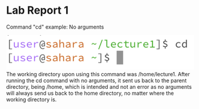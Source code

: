# Lab Report 1
Command "cd" example: No arguments

![Image](/lab1images/l1cd1.png)
The working directory upon using this command was /home/lecture1. After running the cd command with no arguments, it sent us back to the parent directory, being /home, which is intended and not an error as no arguments will always send us back to the home directory, no matter where the working directory is. 
